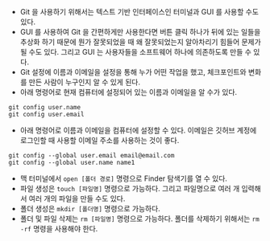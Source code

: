 - Git 을 사용하기 위해서는 텍스트 기반 인터페이스인 터미널과 GUI 를 사용할 수도 있다.
- GUI 를 사용하여 Git 을 간편하게만 사용한다면 버튼 클릭 하나가 뒤에 있는 일들을 추상화 하기 때문에 뭔가 잘못되었을 때 왜 잘못되었는지 알아차리기 힘들어 문제가 될 수도 있다. 그리고 GUI 는 사용자들을 소프트웨어 하나에 의존하도록 만들 수 있다.
- Git 설정에 이름과 이메일을 설정을 통해 누가 어떤 작업을 했고, 체크포인트와 변화를 만든 사람이 누구인지 알 수 있게 된다.
- 아래 명령어로 현재 컴퓨터에 설정되어 있는 이름과 이메일을 알 수가 있다. 
```
git config user.name
git config user.email
```
- 아래 명령어로 이름과 이메일을 컴퓨터에 설정할 수 있다. 이메일은 깃허브 계정에 로그인할 때 사용할 이메일 주소를 사용하는 것이 좋다.
```
git config --global user.email email@email.com
git config --global user.name name1
```
- 맥 터미널에서 `open [폴더 경로]` 명령으로 Finder 탐색기를 열 수 있다.
- 파일 생성은 `touch [파일명]` 명령으로 가능하다. 그리고 파일명으로 여러 개 입력해서 여러 개의 파일을 만들 수도 있다.
- 폴더 생성은 `mkdir [폴더명]` 명령으로 가능하다.
- 폴더 및 파일 삭제는 `rm [파일명]` 명령으로 가능하다. 폴더를 삭제하기 위해서는 `rm -rf` 명령을 사용해야 한다.
